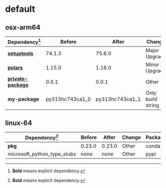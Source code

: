 # default

## osx-arm64

|Dependency[^1]|Before|After|Change|Package|
|-|-|-|-|-|
|[**setuptools**](https://pypi.org/project/setuptools)|74.1.3|75.6.0|Major Upgrade|pypi|
|[**polars**](https://prefix.dev/channels/conda-forge/packages/polars)|1.15.0|1.16.0|Minor Upgrade|conda|
|[**private-package**](https://prefix.dev/channels/setup-pixi-test/packages/private-package)|0.0.1|0.0.1|Other|conda|
|**my-package**|py313hc743ca1_0|py313hc743ca1_1|Only build string|conda|

## linux-64

|Dependency[^1]|Before|After|Change|Package|
|-|-|-|-|-|
|**pkg**|0.23.0|0.23.0|Other|conda|
|microsoft_python_type_stubs|none|none|Other|pypi|

[^1]: **Bold** means explicit dependency.
[^2]: Dependency got downgraded.
